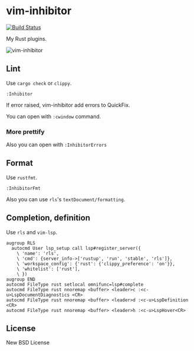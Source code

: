 # vim-inhibitor

[![Build Status](https://travis-ci.org/heavenshell/vim-inhibitor.svg?branch=master)](https://travis-ci.org/heavenshell/vim-inhibitor)

My Rust plugins.

![vim-inhibitor](./assets/vim-inhibitor.gif)

## Lint

Use `cargo check` or `clippy`.

```vim
:Inhibitor
```

If error raised, vim-inhibitor add errors to QuickFix.

You can open with `:cwindow` command.

### More prettify

Also you can open with `:InhibitorErrors`

## Format

Use `rustfmt`.

```vim
:InhibitorFmt
```

Also you can use `rls`'s `textDocument/formatting`.

## Completion, definition

Use `rls` and `vim-lsp`.

```vim
augroup RLS
  autocmd User lsp_setup call lsp#register_server({
    \ 'name': 'rls',
    \ 'cmd': {server_info->['rustup', 'run', 'stable', 'rls']},
    \ 'workspace_config': {'rust': {'clippy_preference': 'on'}},
    \ 'whitelist': ['rust'],
    \ })
augroup END
autocmd FileType rust setlocal omnifunc=lsp#complete
autocmd FileType rust nnoremap <buffer> <leader>c :<c-u>LspDocumentDiagnostics <CR>
autocmd FileType rust nnoremap <buffer> <leader>d :<c-u>LspDefinition <CR>
autocmd FileType rust nnoremap <buffer> <leader>h :<c-u>LspHover<CR>
```

## License

New BSD License
